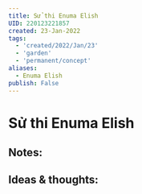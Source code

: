 ```yaml
---
title: Sử thi Enuma Elish
UID: 220123221857
created: 23-Jan-2022
tags:
  - 'created/2022/Jan/23'
  - 'garden'
  - 'permanent/concept'
aliases:
  - Enuma Elish
publish: False
---
```

# Sử thi Enuma Elish

## Notes:


## Ideas & thoughts:


